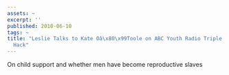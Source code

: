 ```yaml
---
assets: ~
excerpt: ''
published: 2010-06-10
tags: ~
title: "Leslie Talks to Kate Oâ\x80\x99Toole on ABC Youth Radio Triple Jâ\x80\x99s
  Hack"
---
```

On child support and whether men have become reproductive slaves